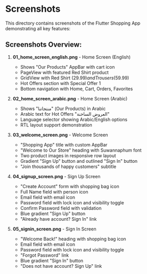 # Screenshots

This directory contains screenshots of the Flutter Shopping App demonstrating all key features:

## Screenshots Overview:

1. **01_home_screen_english.png** - Home Screen (English)
   - Shows "Our Products" AppBar with cart icon
   - PageView with featured Red Shirt product
   - GridView with Red Shirt ($29.99) and Trousers ($59.99)
   - Hot Offers section with Special Offer 1
   - Bottom navigation with Home, Cart, Orders, Favorites

2. **02_home_screen_arabic.png** - Home Screen (Arabic)
   - Shows "منتجاتنا" (Our Products) in Arabic
   - Arabic text for Hot Offers "العروض الساخنة"
   - Language selector showing Arabic/English options
   - RTL layout support demonstration

3. **03_welcome_screen.png** - Welcome Screen
   - "Shopping App" title with custom AppBar
   - "Welcome to Our Store" heading with Suwannaphum font
   - Two product images in responsive row layout
   - Gradient "Sign Up" button and outlined "Sign In" button
   - "Join thousands of happy customers" subtitle

4. **04_signup_screen.png** - Sign Up Screen
   - "Create Account" form with shopping bag icon
   - Full Name field with person icon
   - Email field with email icon
   - Password field with lock icon and visibility toggle
   - Confirm Password field with validation
   - Blue gradient "Sign Up" button
   - "Already have account? Sign In" link

5. **05_signin_screen.png** - Sign In Screen
   - "Welcome Back!" heading with shopping bag icon
   - Email field with email icon
   - Password field with lock icon and visibility toggle
   - "Forgot Password" link
   - Blue gradient "Sign In" button
   - "Does not have account? Sign Up" link

